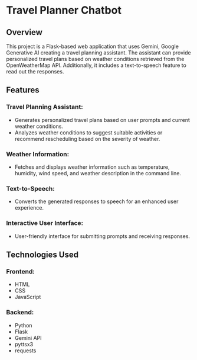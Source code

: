 # Travel Planner Chatbot

## Overview
This project is a Flask-based web application that uses Gemini, Google Generative AI creating a travel planning assistant. The assistant can provide personalized travel plans based on weather conditions retrieved from the OpenWeatherMap API. Additionally, it includes a text-to-speech feature to read out the responses.

## Features
### Travel Planning Assistant:
* Generates personalized travel plans based on user prompts and current weather conditions.
* Analyzes weather conditions to suggest suitable activities or recommend rescheduling based on the severity of weather.
### Weather Information:
* Fetches and displays weather information such as temperature, humidity, wind speed, and weather description in the command line.
### Text-to-Speech:
* Converts the generated responses to speech for an enhanced user experience.
### Interactive User Interface:
* User-friendly interface for submitting prompts and receiving responses.

## Technologies Used
### Frontend:
* HTML
* CSS
* JavaScript
### Backend:
* Python
* Flask
* Gemini API
* pyttsx3
* requests
